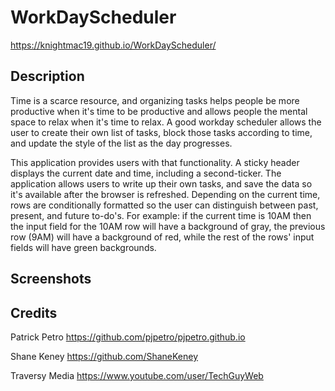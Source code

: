 # WorkDayScheduler

https://knightmac19.github.io/WorkDayScheduler/

## Description 

Time is a scarce resource, and organizing tasks helps people be more productive when it's time to be productive and allows people the mental space to relax when it's time to relax. A good workday scheduler allows the user to create their own list of tasks, block those tasks according to time, and update the style of the list as the day progresses. 

This application provides users with that functionality. A sticky header displays the current date and time, including a second-ticker. The application allows users to write up their own tasks, and save the data so it's available after the browser is refreshed. Depending on the current time, rows are conditionally formatted so the user can distinguish between past, present, and future to-do's. For example: if the current time is 10AM then the input field for the 10AM row will have a background of gray, the previous row (9AM) will have a background of red, while the rest of the rows' input fields will have green backgrounds. 


## Screenshots




## Credits

Patrick Petro
https://github.com/pjpetro/pjpetro.github.io

Shane Keney
https://github.com/ShaneKeney

Traversy Media
https://www.youtube.com/user/TechGuyWeb

